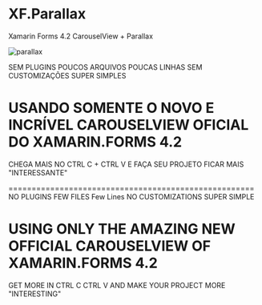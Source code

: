 # XF.Parallax
Xamarin Forms 4.2 CarouselView + Parallax

![parallax](https://github.com/pabloprogramador/XF.Parallax/blob/master/parallax.gif)

SEM PLUGINS
POUCOS ARQUIVOS
POUCAS LINHAS
SEM CUSTOMIZAÇÕES
SUPER SIMPLES

# USANDO SOMENTE O NOVO E INCRÍVEL CAROUSELVIEW OFICIAL DO XAMARIN.FORMS 4.2
CHEGA MAIS NO CTRL C + CTRL V E FAÇA SEU PROJETO FICAR MAIS "INTERESSANTE"

=====================================================
NO PLUGINS
FEW FILES
Few Lines
NO CUSTOMIZATIONS
SUPER SIMPLE

# USING ONLY THE AMAZING NEW OFFICIAL CAROUSELVIEW OF XAMARIN.FORMS 4.2
GET MORE IN CTRL C CTRL V AND MAKE YOUR PROJECT MORE "INTERESTING"
